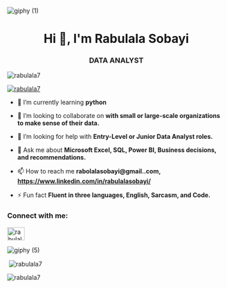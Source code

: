 ![giphy (1)](https://github.com/user-attachments/assets/705ca5b5-5b63-40ce-81d4-144da9739658)

<h1 align="center">Hi 👋, I'm Rabulala Sobayi</h1>
<h3 align="center">DATA ANALYST</h3>

<p align="left"> <img src="https://komarev.com/ghpvc/?username=rabulala7&label=Profile%20views&color=0e75b6&style=flat" alt="rabulala7" /> </p>

<p align="left"> <a href="https://github.com/ryo-ma/github-profile-trophy"><img src="https://github-profile-trophy.vercel.app/?username=rabulala7" alt="rabulala7" /></a> </p>

- 🌱 I’m currently learning **python**

- 👯 I’m looking to collaborate on **with small or large-scale organizations to make sense of their data.** 

- 🤝 I’m looking for help with **Entry-Level or Junior Data Analyst roles.**

- 💬 Ask me about **Microsoft Excel, SQL, Power BI, Business decisions, and recommendations.**

- 📫 How to reach me **rabolalasobayi@gmail..com, https://www.linkedin.com/in/rabulalasobayi/**

- ⚡ Fun fact **Fluent in three languages, English, Sarcasm, and Code.**

<h3 align="left">Connect with me:</h3>
<p align="left">
<a href="https://linkedin.com/in/rabulala sobayi" target="blank"><img align="center" src="https://raw.githubusercontent.com/rahuldkjain/github-profile-readme-generator/master/src/images/icons/Social/linked-in-alt.svg" alt="rabulala sobayi" height="30" width="40" /></a>
</p>








![giphy (5)](https://github.com/user-attachments/assets/cbbb7e8b-1bcd-4375-9a3b-94abab14d58f)




<p>&nbsp;<img align="center" src="https://github-readme-stats.vercel.app/api?username=rabulala7&show_icons=true&locale=en" alt="rabulala7" /></p>

<p><img align="center" src="https://github-readme-streak-stats.herokuapp.com/?user=rabulala7&" alt="rabulala7" /></p>
